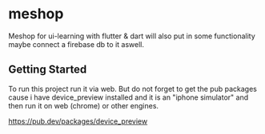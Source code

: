 # meshop

Meshop for ui-learning with flutter & dart will also put in some functionality maybe connect a firebase db to it aswell.

## Getting Started

To run this project run it via web. But do not forget to get the pub packages cause i have device_preview installed and it is an "iphone simulator" and then run it on web (chrome) or other engines.

https://pub.dev/packages/device_preview
